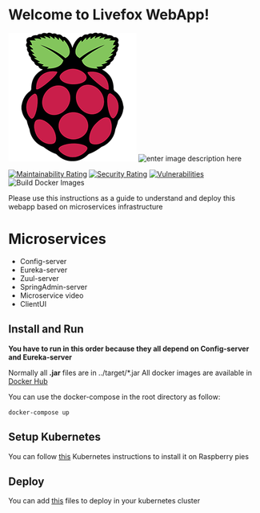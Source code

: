# Welcome to Livefox WebApp!



![rasp](https://raw.githubusercontent.com/iiiypuk/rpi-icon/master/256.png) ![enter image description here](https://laurent-dechoux.fr/static/img/kub_256.33b292b.png)


[![Maintainability Rating](https://sonarcloud.io/api/project_badges/measure?project=EvannDev_Projet_Cyber_M1&metric=sqale_rating)](https://sonarcloud.io/dashboard?id=EvannDev_Projet_Cyber_M1)  [![Security Rating](https://sonarcloud.io/api/project_badges/measure?project=EvannDev_Projet_Cyber_M1&metric=security_rating)](https://sonarcloud.io/dashboard?id=EvannDev_Projet_Cyber_M1)  [![Vulnerabilities](https://sonarcloud.io/api/project_badges/measure?project=EvannDev_Projet_Cyber_M1&metric=vulnerabilities)](https://sonarcloud.io/dashboard?id=EvannDev_Projet_Cyber_M1) ![Build Docker Images](https://github.com/EvannDev/Projet_Cyber_M1/workflows/Build%20Docker%20Images/badge.svg)


Please use this instructions as a guide to understand and deploy this webapp based on microservices infrastructure


# Microservices

 - Config-server
 - Eureka-server
 - Zuul-server
 - SpringAdmin-server
 - Microservice video
 - ClientUI

## Install and Run

**You have to run in this order because they all depend on Config-server and Eureka-server**

Normally all **.jar** files are in ../target/*.jar
All docker images are available in [Docker Hub ](https://hub.docker.com/)

You can use the docker-compose in the root directory as follow:

    docker-compose up


## Setup Kubernetes

You can follow [this](https://github.com/bastienbosser/raspberry_project)  Kubernetes instructions to install it on Raspberry pies

## Deploy

You can add [this](https://github.com/NeopixNG/livefox) files to deploy in your kubernetes cluster
